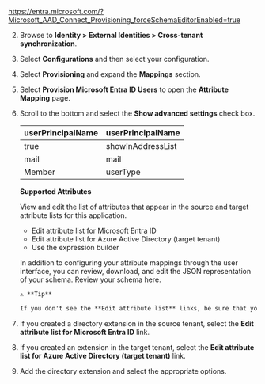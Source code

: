 https://entra.microsoft.com/?Microsoft_AAD_Connect_Provisioning_forceSchemaEditorEnabled=true

2. Browse to **Identity > External Identities > Cross-tenant synchronization**.

3. Select **Configurations** and then select your configuration.

4. Select **Provisioning** and expand the **Mappings** section.

5. Select **Provision Microsoft Entra ID Users** to open the **Attribute Mapping** page.

6. Scroll to the bottom and select the **Show advanced settings** check box.

   | userPrincipalName | userPrincipalName |
   |-------------------|-------------------|
   | true              | showInAddressList |
   | mail              | mail              |
   | Member            | userType          |

   **Supported Attributes**
   
   View and edit the list of attributes that appear in the source and target attribute lists for this application.

   - Edit attribute list for Microsoft Entra ID
   - Edit attribute list for Azure Active Directory (target tenant)
   - Use the expression builder

   In addition to configuring your attribute mappings through the user interface, you can review, download, and edit the JSON representation of your schema. Review your schema here.

   ```markdown
   ⚠️ **Tip**
   
   If you don't see the **Edit attribute list** links, be sure that you are signed in to the Microsoft Entra admin center using the link in Step 1.
   ```

7. If you created a directory extension in the source tenant, select the **Edit attribute list for Microsoft Entra ID** link.

8. If you created an extension in the target tenant, select the **Edit attribute list for Azure Active Directory (target tenant)** link.

9. Add the directory extension and select the appropriate options.